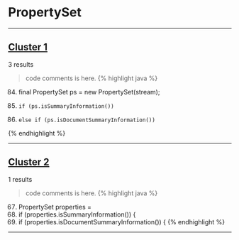 # PropertySet

***

## [Cluster 1](./1)
3 results
> code comments is here.
{% highlight java %}
84. final PropertySet ps = new PropertySet(stream);
87.     if (ps.isSummaryInformation())
89.     else if (ps.isDocumentSummaryInformation())
{% endhighlight %}

***

## [Cluster 2](./2)
1 results
> code comments is here.
{% highlight java %}
67. PropertySet properties =
69. if (properties.isSummaryInformation()) {
72. if (properties.isDocumentSummaryInformation()) {
{% endhighlight %}

***


